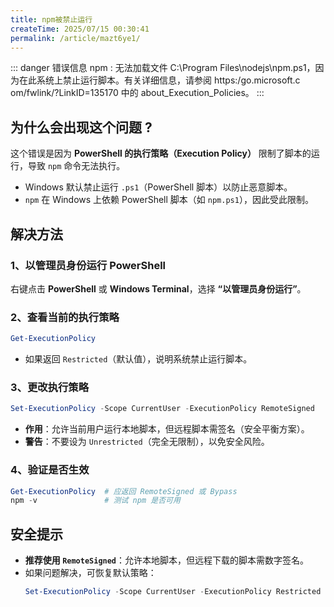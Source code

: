 ```yaml
---
title: npm被禁止运行
createTime: 2025/07/15 00:30:41
permalink: /article/mazt6ye1/
---
```


::: danger 错误信息
npm : 无法加载文件 C:\Program Files\nodejs\npm.ps1，因为在此系统上禁止运行脚本。有关详细信息，请参阅 https:/go.microsoft.c
om/fwlink/?LinkID=135170 中的 about_Execution_Policies。
:::

## 为什么会出现这个问题 ?

这个错误是因为 **PowerShell 的执行策略（Execution Policy）** 限制了脚本的运行，导致 `npm` 命令无法执行。

- Windows 默认禁止运行 `.ps1`（PowerShell 脚本）以防止恶意脚本。
- `npm` 在 Windows 上依赖 PowerShell 脚本（如 `npm.ps1`），因此受此限制。

## 解决方法

### 1、以管理员身份运行 PowerShell

右键点击 **PowerShell** 或 **Windows Terminal**，选择 **“以管理员身份运行”**。

### 2、查看当前的执行策略

```powershell
Get-ExecutionPolicy
```

- 如果返回 `Restricted`（默认值），说明系统禁止运行脚本。

### 3、更改执行策略

```powershell
Set-ExecutionPolicy -Scope CurrentUser -ExecutionPolicy RemoteSigned
```

- **作用**：允许当前用户运行本地脚本，但远程脚本需签名（安全平衡方案）。
- **警告**：不要设为 `Unrestricted`（完全无限制），以免安全风险。

### 4、验证是否生效

```powershell
Get-ExecutionPolicy  # 应返回 RemoteSigned 或 Bypass
npm -v               # 测试 npm 是否可用
```

## **安全提示**

- **推荐使用 `RemoteSigned`**：允许本地脚本，但远程下载的脚本需数字签名。
- 如果问题解决，可恢复默认策略：
  ```powershell
  Set-ExecutionPolicy -Scope CurrentUser -ExecutionPolicy Restricted
  ```
